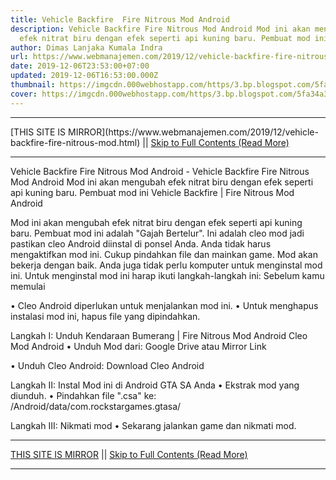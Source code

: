 ```yaml
---
title: Vehicle Backfire  Fire Nitrous Mod Android
description: Vehicle Backfire Fire Nitrous Mod Android Mod ini akan mengubah
  efek nitrat biru dengan efek seperti api kuning baru. Pembuat mod ini
author: Dimas Lanjaka Kumala Indra
url: https://www.webmanajemen.com/2019/12/vehicle-backfire-fire-nitrous-mod.html
date: 2019-12-06T23:53:00+07:00
updated: 2019-12-06T16:53:00.000Z
thumbnail: https://imgcdn.000webhostapp.com/https/3.bp.blogspot.com/5fa34a34ef308b75079da436d147e530.jpeg
cover: https://imgcdn.000webhostapp.com/https/3.bp.blogspot.com/5fa34a34ef308b75079da436d147e530.jpeg
---
```


<hr/> [THIS SITE IS MIRROR](https://www.webmanajemen.com/2019/12/vehicle-backfire-fire-nitrous-mod.html) || <a href="https://www.webmanajemen.com/2019/12/vehicle-backfire-fire-nitrous-mod.html" rel="follow" class="button" id="read-more">Skip to Full Contents (Read More)</a> <hr/> Vehicle Backfire  Fire Nitrous Mod Android - Vehicle Backfire Fire Nitrous Mod Android Mod ini akan mengubah efek nitrat biru dengan efek seperti api kuning baru. Pembuat mod ini Vehicle Backfire | Fire Nitrous Mod Android 




  Mod ini akan mengubah efek nitrat biru dengan efek seperti api kuning baru.  Pembuat mod ini adalah "Gajah Bertelur".  Ini adalah cleo mod jadi pastikan cleo Android diinstal di ponsel Anda.  Anda tidak harus mengaktifkan mod ini.  Cukup pindahkan file dan mainkan game.  Mod akan bekerja dengan baik.  Anda juga tidak perlu komputer untuk menginstal mod ini. 
  Untuk menginstal mod ini harap ikuti langkah-langkah ini: 
  Sebelum kamu memulai 

  • Cleo Android diperlukan untuk menjalankan mod ini. 
  • Untuk menghapus instalasi mod ini, hapus file yang dipindahkan. 
 
 

  Langkah I: Unduh Kendaraan Bumerang |  Fire Nitrous Mod Android Cleo Mod Android 
  • Unduh Mod dari: 
 Google Drive 
  atau 
 Mirror Link 
 
  • Unduh Cleo Android: 
 Download Cleo Android 
 
 
  Langkah II: Instal Mod ini di Android GTA SA Anda 
  • Ekstrak mod yang diunduh. 
  • Pindahkan file ".csa" ke: 
  /Android/data/com.rockstargames.gtasa/ <here> 
 
 
  Langkah III: Nikmati mod 
  • Sekarang jalankan game dan nikmati mod. <hr/> [THIS SITE IS MIRROR](https://www.webmanajemen.com/2019/12/vehicle-backfire-fire-nitrous-mod.html) || <a href="https://www.webmanajemen.com/2019/12/vehicle-backfire-fire-nitrous-mod.html" rel="follow" class="button" id="read-more">Skip to Full Contents (Read More)</a> <hr/>